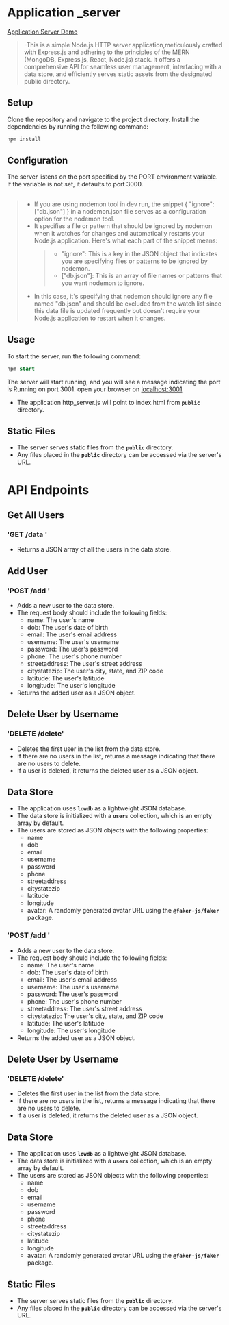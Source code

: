 <!-- @format -->

# Application \_server

<a href="https://simple-data-application-server.onrender.com" target="_blank">Application Server Demo</a>

> -This is a simple Node.js HTTP server application,meticulously crafted with Express.js and adhering to the principles of the MERN (MongoDB, Express.js, React, Node.js) stack. It offers a comprehensive API for seamless user management, interfacing with a data store, and efficiently serves static assets from the designated public directory.

## Setup

Clone the repository and navigate to the project directory.
Install the dependencies by running the following command:

```javaScript
npm install
```

## Configuration

The server listens on the port specified by the PORT environment variable. If the variable is not set, it defaults to port 3000.

##

> - If you are using nodemon tool in dev run, the snippet { "ignore": ["db.json"] } in a nodemon.json file serves as a configuration option for the nodemon tool.
> - It specifies a file or pattern that should be ignored by nodemon when it watches for changes and automatically restarts your Node.js application.
>   Here's what each part of the snippet means:
>   > - "ignore": This is a key in the JSON object that indicates you are specifying files or patterns to be ignored by nodemon.
>   > - ["db.json"]: This is an array of file names or patterns that you want nodemon to ignore.
> - In this case, it's specifying that nodemon should ignore any file named "db.json" and should be excluded from the watch list since this data file is updated frequently but doesn't require your Node.js application to restart when it changes.

## Usage

To start the server, run the following command:

```sql
npm start
```

The server will start running, and you will see a message indicating the port is Running on port 3001.
open your browser on
[localhost:3001](http://localhost:3001/)

- The application http_server.js will point to index.html from **`public`** directory.

## Static Files

- The server serves static files from the **`public`** directory.
- Any files placed in the **`public`** directory can be accessed via the server's URL.

# API Endpoints

## Get All Users

### 'GET /data '

- Returns a JSON array of all the users in the data store.

## Add User

### 'POST /add '

- Adds a new user to the data store.
- The request body should include the following fields:
  - name: The user's name
  - dob: The user's date of birth
  - email: The user's email address
  - username: The user's username
  - password: The user's password
  - phone: The user's phone number
  - streetaddress: The user's street address
  - citystatezip: The user's city, state, and ZIP code
  - latitude: The user's latitude
  - longitude: The user's longitude
- Returns the added user as a JSON object.

## Delete User by Username

### 'DELETE /delete'

- Deletes the first user in the list from the data store.
- If there are no users in the list, returns a message indicating that there are no users to delete.
- If a user is deleted, it returns the deleted user as a JSON object.

## Data Store

- The application uses **`lowdb`** as a lightweight JSON database.
- The data store is initialized with a **`users`** collection, which is an empty array by default.
- The users are stored as JSON objects with the following properties:
  - name
  - dob
  - email
  - username
  - password
  - phone
  - streetaddress
  - citystatezip
  - latitude
  - longitude
  - avatar: A randomly generated avatar URL using the **`@faker-js/faker`** package.

### 'POST /add '

- Adds a new user to the data store.
- The request body should include the following fields:
  - name: The user's name
  - dob: The user's date of birth
  - email: The user's email address
  - username: The user's username
  - password: The user's password
  - phone: The user's phone number
  - streetaddress: The user's street address
  - citystatezip: The user's city, state, and ZIP code
  - latitude: The user's latitude
  - longitude: The user's longitude
- Returns the added user as a JSON object.

## Delete User by Username

### 'DELETE /delete'

- Deletes the first user in the list from the data store.
- If there are no users in the list, returns a message indicating that there are no users to delete.
- If a user is deleted, it returns the deleted user as a JSON object.

## Data Store

- The application uses **`lowdb`** as a lightweight JSON database.
- The data store is initialized with a **`users`** collection, which is an empty array by default.
- The users are stored as JSON objects with the following properties:
  - name
  - dob
  - email
  - username
  - password
  - phone
  - streetaddress
  - citystatezip
  - latitude
  - longitude
  - avatar: A randomly generated avatar URL using the **`@faker-js/faker`** package.

## Static Files

- The server serves static files from the **`public`** directory.
- Any files placed in the **`public`** directory can be accessed via the server's URL.
